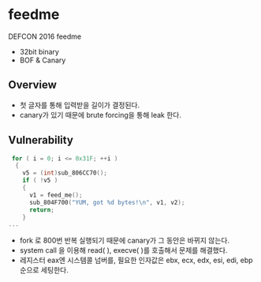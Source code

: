 # feedme

DEFCON 2016 feedme

  - 32bit binary
  - BOF & Canary


## Overview

  - 첫 글자를 통해 입력받을 길이가 결정된다.
  - canary가 있기 때문에 brute forcing을 통해 leak 한다.


## Vulnerability

```c
 for ( i = 0; i <= 0x31F; ++i )
  {
    v5 = (int)sub_806CC70();
    if ( !v5 )
    {
      v1 = feed_me();
      sub_804F700("YUM, got %d bytes!\n", v1, v2);
      return;
    }
...
```

  - fork 로 800번 반복 실행되기 때문에 canary가 그 동안은 바뀌지 않는다.
  - system call 을 이용해 read( ), execve( )를 호출해서 문제를 해결했다.
  - 레지스터 eax엔 시스템콜 넘버를, 필요한 인자값은 ebx, ecx, edx, esi, edi, ebp 순으로 세팅한다.


